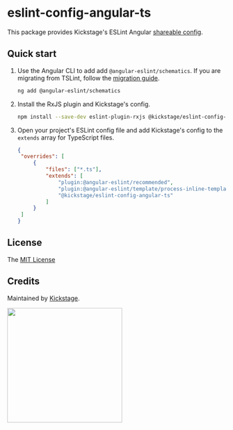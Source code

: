 # eslint-config-angular-ts

This package provides Kickstage's ESLint Angular [shareable config](https://eslint.org/docs/developer-guide/shareable-configs.html).

## Quick start

1. Use the Angular CLI to add add `@angular-eslint/schematics`. If you are migrating from TSLint, follow the [migration guide](https://github.com/angular-eslint/angular-eslint#migrating-an-angular-cli-project-from-codelyzer-and-tslint).

   ```sh
   ng add @angular-eslint/schematics
   ```

2. Install the RxJS plugin and Kickstage's config.

   ```sh
   npm install --save-dev eslint-plugin-rxjs @kickstage/eslint-config-angular-ts
   ```

3. Open your project's ESLint config file and add Kickstage's config to the `extends` array for TypeScript files.

   ```json
   {
   	"overrides": [
   		{
   			"files": ["*.ts"],
   			"extends": [
   				"plugin:@angular-eslint/recommended",
   				"plugin:@angular-eslint/template/process-inline-templates",
   				"@kickstage/eslint-config-angular-ts"
   			]
   		}
   	]
   }
   ```

## License

The [MIT License](../LICENSE)

## Credits

Maintained by
[Kickstage](https://kickstage.com).

<img src="https://kickstage.com/kstg_logo_email.png" width="264">
